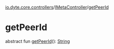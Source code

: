 [io.dyte.core.controllers](../index.md)/[IMetaController](index.md)/[getPeerId](get-peer-id.md)

# getPeerId


abstract fun [getPeerId](get-peer-id.md)(): [String](https://kotlinlang.org/api/latest/jvm/stdlib/kotlin/-string/index.html)
